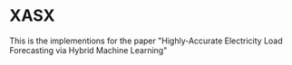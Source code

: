 # XASX
This is the implementions for the paper "Highly-Accurate Electricity Load Forecasting via Hybrid Machine Learning"
